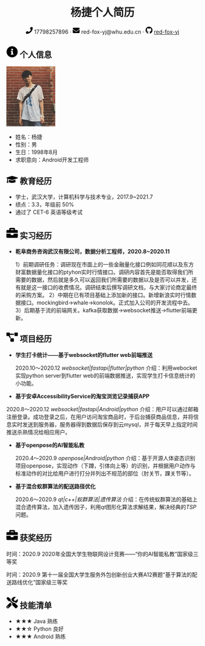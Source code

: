  <center>
     <h1>杨捷个人简历</h1>
     <div>
         <span>
             <img src="assets/phone-solid.svg" width="18px">
             17798257896
         </span>
         ·
         <span>
             <img src="assets/envelope-solid.svg" width="18px">
             red-fox-yj@whu.edu.cn
         </span>
         ·
         <span>
             <img src="assets/github-brands.svg" width="18px">
             <a href="https://github.com/red-fox-yj">red-fox-yj</a>
         </span>
     </div>
 </center>



 ## <img src="assets/info-circle-solid.svg" width="30px"> 个人信息 

![杨捷个人照片](https://raw.githubusercontent.com/red-fox-yj/MarkDownPic/master/typora/20210225134356.jpg)

 - 姓名：杨捷
 - 性别：男
 - 生日：1998年8月
 - 求职意向：Android开发工程师

## <img src="assets/graduation-cap-solid.svg" width="30px"> 教育经历

- 学士，武汉大学，计算机科学与技术专业，2017.9~2021.7
- 绩点：3.3，年级前 50%
- 通过了 CET-6 英语等级考试

## <img src="assets/briefcase-solid.svg" width="30px"> 实习经历

- **乾阜商务咨询武汉有限公司，数据分析工程师，2020.8~2020.11**

   1）前期调研任务：调研现在市面上的一些金融量化接口例如同花顺以及东方财富数据量化接口的ptyhon实时行情接口。调研内容首先是能否取得我们所需要的数据，然后就是多久可以返回我们所需要的数据以及是否可以并发，还有就是这一接口的收费情况。调研结束后撰写调研文档，与大家讨论商定最终的采购方案。
   2）中期在已有项目基础上添加新的接口。新增新浪实时行情数据接口。mockingbird->whale->konolok。正式加入公司的开发流程中去。
   3）后期基于流的前端网关。kafka获取数据->websocket推送->flutter前端更新。

## <img src="assets/project-diagram-solid.svg" width="30px"> 项目经历

- **学生打卡统计——基于websocket的flutter  web前端推送**

  2020.10～2020.12
  *websocket|fastapi|flutter|python*
  介绍：利用webocket实现python server到flutter web的前端数据推送，实现学生打卡信息统计的小功能。
  
-  **基于安卓AccessibilityService的淘宝浏览记录捕获APP**
  
  2020.8～2020.12
  *websocket|fastapi|Android|python*
  介绍：用户可以通过邮箱注册登录。成功登录之后，在用户访问淘宝商品时，于后台捕获商品信息，并将信息实时发送到服务器，服务器得到数据后保存到云mysql，并于每天早上指定时间推送杀熟情况给相应用户。
  
- **基于openpose的AI智能私教**
  
  2020.4～2020.9
  *openpose|Android|python*
  介绍：基于开源人体姿态识别项目openpose，实现动作（下蹲，引体向上等）的识别，并根据用户动作与标准动作的对比给用户进行打分并列出不规范的部位（肘关节，踝关节等）。
  
- **基于混合蚁群算法的配送路径优化**

   2020.6～2020.9
   *qt|c++|蚁群算法|遗传算法*
   介绍：在传统蚁群算法的基础上混合遗传算法，加入遗传因子，利用*qt*图形化算法求解结果，解决经典的$TSP$问题。
## <img src="assets/briefcase-solid.svg" width="30px"> 获奖经历

时间：2020.9
2020年全国大学生物联网设计竞赛——“你的AI智能私教”国家级三等奖

时间：2020.9
第十一届全国大学生服务外包创新创业大赛A12赛题“基于算法的配送路线优化”国家级三等奖

## <img src="assets/tools-solid.svg" width="30px"> 技能清单

- ★★★ Java	熟练
- ★★☆ Python	良好
- ★★★ Android	熟练